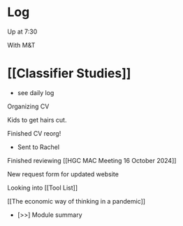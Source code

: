 

# Log

Up at 7:30 

With M&T

# [[Classifier Studies]]
- see daily log


Organizing CV

Kids to get hairs cut.

Finished CV reorg!
- Sent to Rachel

Finished reviewing [[HGC MAC Meeting 16 October 2024]]

New request form for updated website

Looking into [[Tool List]]

[[The economic way of thinking in a pandemic]]

- [>>] Module summary
